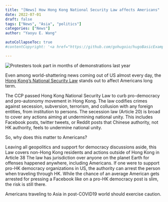 ```yaml
---
title: "[News] How Hong Kong National Security Law affects Americans"
date: 2022-07-01
draft: false
tags: ["News", "Asia", "politics"]
categories: ["News"]
author: "Yaoyu E. Wang"

autoCollapseToc: true
#contentCopyright: '<a href="https://github.com/gohugoio/hugoBasicExample" rel="noopener" target="_blank">See origin</a>'

---
```

![Protesters took part in months of demonstrations last year](https://ichef.bbci.co.uk/news/660/cpsprodpb/91A6/production/_113168273_0dd33bd2-bacf-43c1-845c-9b6d411e7cc6.jpg)

Even among world-shattering news coming out of US almost every day, the [Hong Kong’s National Security Law][ref1] stands out to affect Americans long term.


The CCP passed Hong Kong National Security Law to curb pro-democracy and pro-autonomy movement in Hong Kong. The law codifies crimes against secession, subversion, terrorism, and collusion with any foreign entities, from institution to persons. The secession law (Article 20) is broad to cover any actions aiming at undermining national unity. This includes Facebook posts, twitter tweets, or Reddit posts that Chinese authority, not HK authority, feels to undermine national unity.

So, why does this matter to Americans?

Leaving all geopolitics and support for democracy discussions aside, this Law covers non-Hong Kong residents and actions outside of Hong Kong in Article 38 The law has jurisdiction over anyone on the planet Earth for offenses happened anywhere, including Americans. If one were to support pro-HK democracy organizations in US, the authority can arrest the person when traveling through HK. While the chance of an average American gets arrested for pressing a Facebook like on a pro-HK democracy post is slim, the risk is still there. 

Americans traveling to Asia in post-COVID19 world should exercise caution.

[ref1]: https://www.bbc.com/news/world-asia-china-53238004

